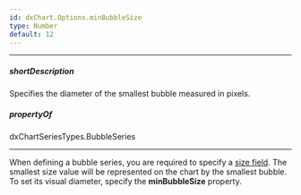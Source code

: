 ```yaml
---
id: dxChart.Options.minBubbleSize
type: Number
default: 12
---
```

---
##### shortDescription
Specifies the diameter of the smallest bubble measured in pixels.

##### propertyOf
dxChartSeriesTypes.BubbleSeries

---
When defining a bubble series, you are required to specify a [size field](/api-reference/10%20UI%20Components/dxChart/5%20Series%20Types/CommonSeries/sizeField.md '/Documentation/ApiReference/UI_Components/dxChart/Series_Types/BubbleSeries/#sizeField'). The smallest size value will be represented on the chart by the smallest bubble. To set its visual diameter, specify the **minBubbleSize** property.